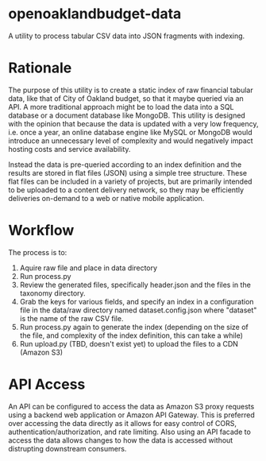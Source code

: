 # openoaklandbudget-data
A utility to process tabular CSV data into JSON fragments with indexing. 

# Rationale 
The purpose of this utility is to create a static index of raw financial tabular data, like that of City of Oakland budget, so that it maybe queried via an API. A more traditional approach might be to load the data into a SQL database or a document database like MongoDB. This utility is designed with the opinion that because the data is updated with a very low frequency, i.e. once a year, an online database engine like MySQL or MongoDB would introduce an unnecessary level of complexity and would negatively impact hosting costs and service availability.

Instead the data is pre-queried according to an index definition and the results are stored in flat files (JSON) using a simple tree structure. These flat files can be included in a variety of projects, but are primarily intended to be uploaded to a content delivery network, so they may be efficiently deliveries on-demand to a web or native mobile application.

# Workflow
The process is to:
1. Aquire raw file and place in data directory
2. Run process.py
3. Review the generated files, specifically header.json and the files in the taxonomy directory.
4. Grab the keys for various fields, and specify an index in a configuration file in the data/raw directory named dataset.config.json where "dataset" is the name of the raw CSV file.
5. Run process.py again to generate the index (depending on the size of the file, and complexity of the index definition, this can take a while) 
6. Run upload.py (TBD, doesn't exist yet) to upload the files to a CDN (Amazon S3)

# API Access
An API can be configured to access the data as Amazon S3 proxy requests using a backend web application or Amazon API Gateway. This is preferred over accessing the data directly as it allows for easy control of CORS, authentication/authorization, and rate limiting. Also using an API facade to access the data allows changes to how the data is accessed without distrupting downstream consumers. 

